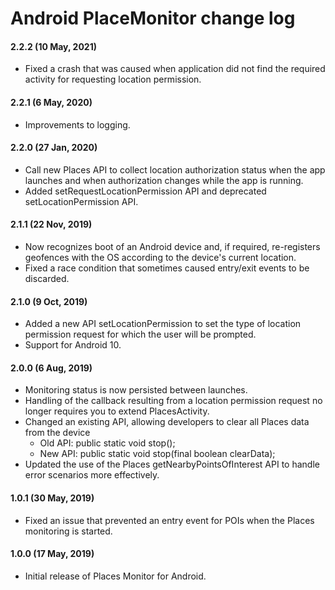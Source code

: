 # Android PlaceMonitor change log

#### 2.2.2 (10 May, 2021)
- Fixed a crash that was caused when application did not find the required activity for requesting location permission.

#### 2.2.1 (6 May, 2020)
- Improvements to logging.

#### 2.2.0 (27 Jan, 2020)
- Call new Places API to collect location authorization status when the app launches and when authorization changes while the app is running.
- Added setRequestLocationPermission API and deprecated setLocationPermission API.

#### 2.1.1 (22 Nov, 2019)
- Now recognizes boot of an Android device and, if required, re-registers geofences with the OS according to the device's current location.
- Fixed a race condition that sometimes caused entry/exit events to be discarded.

#### 2.1.0 (9 Oct, 2019)
- Added a new API setLocationPermission to set the type of location permission request for which the user will be prompted.
- Support for Android 10.

#### 2.0.0 (6 Aug, 2019)
- Monitoring status is now persisted between launches.
- Handling of the callback resulting from a location permission request no longer requires you to extend PlacesActivity.
- Changed an existing API, allowing developers to clear all Places data from the device
    - Old API: public static void stop();
    - New API: public static void stop(final boolean clearData);
- Updated the use of the Places getNearbyPointsOfInterest API to handle error scenarios more effectively.

#### 1.0.1 (30 May, 2019)
- Fixed an issue that prevented an entry event for POIs when the Places monitoring is started.

#### 1.0.0 (17 May, 2019)
- Initial release of Places Monitor for Android.

